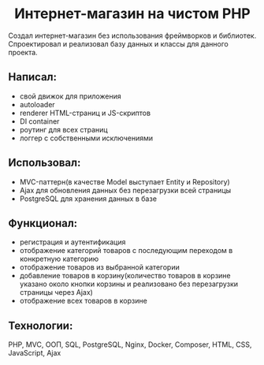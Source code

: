 <h1 align="center">Интернет-магазин на чистом PHP</h1>

<p>Создал интернет-магазин без использования фреймворков и библиотек.
Спроектировал и реализовал базу данных и классы для данного проекта.</p>

<h2>Написал:</h2>
<ul>
  <li>свой движок для приложения</li>
  <li>autoloader</li>
  <li>renderer HTML-страниц и JS-скриптов</li>
  <li>DI container</li>
  <li>роутинг для всех страниц</li>
  <li>логгер с собственными исключениями</li>
</ul>

<h2>Использовал:</h2>
<ul>
  <li>MVC-паттерн(в качестве Model выступает Entity и Repository)</li>
  <li>Ajax для обновления данных без перезагрузки всей страницы</li>
  <li>PostgreSQL для хранения данных в базе</li>
</ul>

<h2>Функционал:</h2>
<ul>
  <li>регистрация и аутентификация</li>
  <li>отображение категорий товаров с последующим переходом в конкретную категорию</li>
  <li>отображение товаров из выбранной категории</li>
  <li>добавление товаров в корзину(количество товаров в корзине указано около кнопки корзины и реализовано без перезагрузки страницы через Ajax)</li>
  <li>отображение всех товаров в корзине</li>
</ul>

<h2>Технологии:</h2>
<p>PHP, MVC, ООП, SQL, PostgreSQL, Nginx, Docker, Composer, HTML, CSS, JavaScript, Ajax</p>
